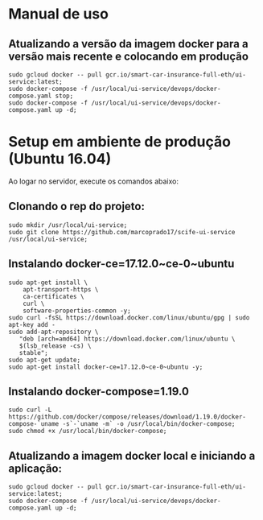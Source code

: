 # Manual de uso

## Atualizando a versão da imagem docker para a versão mais recente e colocando em produção

```
sudo gcloud docker -- pull gcr.io/smart-car-insurance-full-eth/ui-service:latest;
sudo docker-compose -f /usr/local/ui-service/devops/docker-compose.yaml stop;
sudo docker-compose -f /usr/local/ui-service/devops/docker-compose.yaml up -d;
```

# Setup em ambiente de produção (Ubuntu 16.04)

Ao logar no servidor, execute os comandos abaixo:

## Clonando o rep do projeto:

```
sudo mkdir /usr/local/ui-service;
sudo git clone https://github.com/marcoprado17/scife-ui-service /usr/local/ui-service;
```

## Instalando docker-ce=17.12.0~ce-0~ubuntu

```
sudo apt-get install \
    apt-transport-https \
    ca-certificates \
    curl \
    software-properties-common -y;
sudo curl -fsSL https://download.docker.com/linux/ubuntu/gpg | sudo apt-key add -
sudo add-apt-repository \
   "deb [arch=amd64] https://download.docker.com/linux/ubuntu \
   $(lsb_release -cs) \
   stable";
sudo apt-get update;
sudo apt-get install docker-ce=17.12.0~ce-0~ubuntu -y;
```

## Instalando docker-compose=1.19.0

```
sudo curl -L https://github.com/docker/compose/releases/download/1.19.0/docker-compose-`uname -s`-`uname -m` -o /usr/local/bin/docker-compose;
sudo chmod +x /usr/local/bin/docker-compose;
```

## Atualizando a imagem docker local e iniciando a aplicação:

```
sudo gcloud docker -- pull gcr.io/smart-car-insurance-full-eth/ui-service:latest;
sudo docker-compose -f /usr/local/ui-service/devops/docker-compose.yaml up -d;
```

